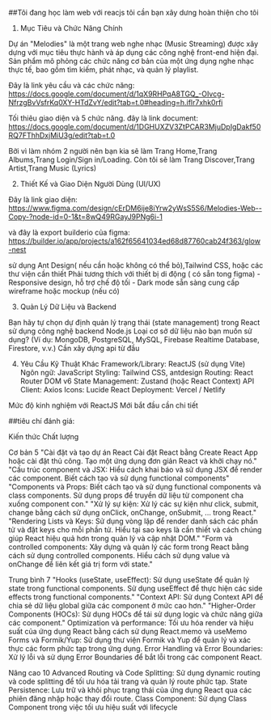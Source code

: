 ##Tôi đang học làm web với reacjs tôi cần bạn xây dưng hoàn thiện cho tôi
1. Mục Tiêu và Chức Năng Chính

Dự án "Melodies" là một trang web nghe nhạc (Music Streaming) được xây dựng với mục tiêu thực hành và áp dụng các công nghệ front-end hiện đại. Sản phẩm mô phỏng các chức năng cơ bản của một ứng dụng nghe nhạc thực tế, bao gồm tìm kiếm, phát nhạc, và quản lý playlist.

Đây là link yêu cầu và các chức năng: 
https://docs.google.com/document/d/1qX9RHPqA8TGQ_-OIvcg-NfrzgBvVsfrKq0XY-HTdZvY/edit?tab=t.0#heading=h.iflr7xhk0rfi

Tối thiêu giao diện và 5 chức năng. đây là link document:
https://docs.google.com/document/d/1DGHUXZV3ZtPCAR3MjuDpIgDakf50RQ7FThhDxjMiU3g/edit?tab=t.0

Bởi vì làm nhóm 2 người nên bạn kia sẽ làm Trang Home,Trang Albums,Trang Login/Sign in/Loading. Còn tôi sẽ làm Trang Discover,Trang Artist,Trang Music (Lyrics)

2. Thiết Kế và Giao Diện Người Dùng (UI/UX)

Đây là link giao diện: 
https://www.figma.com/design/cErDM6ije8iYrw2yWsS5S6/Melodies-Web--Copy-?node-id=0-1&t=8wQ49RGayJ9PNg6i-1

và đây là export builderio của figma: 
https://builder.io/app/projects/a162f65641034ed68d87760cab24f363/glow-nest

sử dụng Ant Design( nếu cần hoặc không có thể bỏ),Tailwind CSS, hoặc các thư viện cần thiết
Phải tương thích với thiết bị di động ( có sẵn tong figma) - Responsive design, hỗ trợ chế độ tối - Dark mode
sẵn sàng cung cấp wireframe hoặc mockup (nếu có)

3. Quản Lý Dữ Liệu và Backend

Bạn hãy tự chọn dự định quản lý trạng thái (state management) trong React
sử dụng công nghệ backend Node.js
Loại cơ sở dữ liệu nào bạn muốn sử dụng? (Ví dụ: MongoDB, PostgreSQL, MySQL, Firebase Realtime Database, Firestore, v.v.)
Cần xây dựng api từ đầu

4. Yêu Cầu Kỹ Thuật Khác
Framework/Library: ReactJS (sử dụng Vite)
Ngôn ngữ: JavaScript
Styling: Tailwind CSS, antdesign
Routing: React Router DOM v6
State Management: Zustand (hoặc React Context)
API Client: Axios
Icons: Lucide React
Deployment: Vercel / Netlify

Mức độ kinh nghiệm với ReactJS Mới bắt đầu cần chi tiết

##tiêu chí đánh giá:

Kiến thức Chất lượng

Cơ bản
5
"Cài đặt và tạo dự án React
Cài đặt React bằng Create React App hoặc cài đặt thủ công.
Tạo một ứng dụng đơn giản React và khởi chạy nó."
"Cấu trúc component và JSX: Hiểu cách khai báo và sử dụng JSX để render các component.
Biết cách tạo và sử dụng functional components"
"Components và Props: Biết cách tạo và sử dụng functional components và class components.
Sử dụng props để truyền dữ liệu từ component cha xuống component con."
"Xử lý sự kiện:
Xử lý các sự kiện như click, submit, change bằng cách sử dụng onClick, onChange, onSubmit, ... trong React."
"Rendering Lists và Keys: Sử dụng vòng lặp để render danh sách các phần tử và đặt keys cho mỗi phần tử.
Hiểu tại sao keys là cần thiết và cách chúng giúp React hiệu quả hơn trong quản lý và cập nhật DOM."
"Form và controlled components: Xây dựng và quản lý các form trong React bằng cách sử dụng controlled components.
Hiểu cách sử dụng value và onChange để liên kết giá trị form với state."

Trung bình
7
"Hooks (useState, useEffect):
Sử dụng useState để quản lý state trong functional components.
Sử dụng useEffect để thực hiện các side effects trong functional components."
"Context API:
Sử dụng Context API để chia sẻ dữ liệu global giữa các component ở mức cao hơn."
"Higher-Order Components (HOCs):
Sử dụng HOCs để tái sử dụng logic và chức năng giữa các component."
Optimization và performance: Tối ưu hóa render và hiệu suất của ứng dụng React bằng cách sử dụng React.memo và useMemo
Forms và Formik/Yup: Sử dụng thư viện Formik và Yup để quản lý và xác thực các form phức tạp trong ứng dụng.
Error Handling và Error Boundaries: Xử lý lỗi và sử dụng Error Boundaries để bắt lỗi trong các component React.

Nâng cao
10
Advanced Routing và Code Splitting: Sử dụng dynamic routing và code splitting để tối ưu hóa tải trang và quản lý route phức tạp.
State Persistence: Lưu trữ và khôi phục trạng thái của ứng dụng React qua các phiên đăng nhập hoặc thay đổi route.
Class Component: Sử dụng Class Component trong việc tối ưu hiệu suất với lifecycle